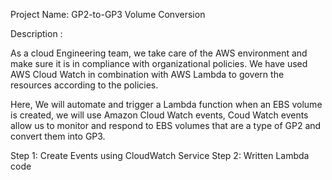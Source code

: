 Project Name: GP2-to-GP3 Volume Conversion

Description : 

As a cloud Engineering team, we take care of the AWS environment and make sure it is in compliance with organizational policies. We have used AWS Cloud Watch in combination with AWS Lambda to govern the resources according to the policies.

Here, We will automate and trigger a Lambda function when an EBS volume is created, we will use Amazon Cloud Watch events, Coud Watch events allow us to monitor and respond to EBS volumes that are a type of GP2 and convert them into GP3.

Step 1: Create Events using CloudWatch Service
Step 2: Written Lambda code
